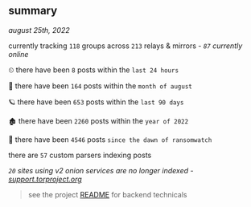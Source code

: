 
## summary
_august 25th, 2022_

currently tracking `118` groups across `213` relays & mirrors - _`87` currently online_

⏲ there have been `8` posts within the `last 24 hours`

🦈 there have been `164` posts within the `month of august`

🪐 there have been `653` posts within the `last 90 days`

🏚 there have been `2260` posts within the `year of 2022`

🦕 there have been `4546` posts `since the dawn of ransomwatch`

there are `57` custom parsers indexing posts

_`20` sites using v2 onion services are no longer indexed - [support.torproject.org](https://support.torproject.org/onionservices/v2-deprecation/)_

> see the project [README](https://github.com/joshhighet/ransomwatch#ransomwatch--) for backend technicals

